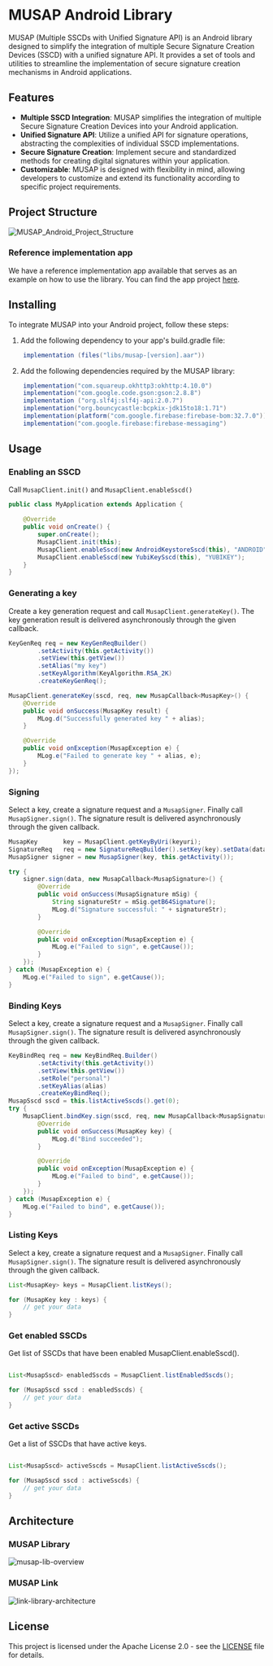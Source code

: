 # MUSAP Android Library

MUSAP (Multiple SSCDs with Unified Signature API) is an Android library designed to simplify the integration of multiple Secure Signature Creation Devices (SSCD) with a unified signature API. 
It provides a set of tools and utilities to streamline the implementation of secure signature creation mechanisms in Android applications.

## Features
* **Multiple SSCD Integration**: MUSAP simplifies the integration of multiple Secure Signature Creation Devices into your Android application.
* **Unified Signature API**: Utilize a unified API for signature operations, abstracting the complexities of individual SSCD implementations.
* **Secure Signature Creation**: Implement secure and standardized methods for creating digital signatures within your application.
* **Customizable**: MUSAP is designed with flexibility in mind, allowing developers to customize and extend its functionality according to specific project requirements.

## Project Structure

![MUSAP_Android_Project_Structure](https://github.com/methics/musap-android/assets/4453264/f99f1779-c24b-43bc-ab20-a6d3be71ff07)

### Reference implementation app

We have a reference implementation app available that serves as an example on how to use the library. You can find the app project [here](https://github.com/methics/musap-demo-android).

## Installing

To integrate MUSAP into your Android project, follow these steps:

1. Add the following dependency to your app's build.gradle file:

```gradle
    implementation (files("libs/musap-[version].aar"))
```

2. Add the following dependencies required by the MUSAP library:
```gradle
    implementation("com.squareup.okhttp3:okhttp:4.10.0")
    implementation("com.google.code.gson:gson:2.8.8")
    implementation ("org.slf4j:slf4j-api:2.0.7")
    implementation("org.bouncycastle:bcpkix-jdk15to18:1.71")
    implementation(platform("com.google.firebase:firebase-bom:32.7.0"))
    implementation("com.google.firebase:firebase-messaging")
```

## Usage

### Enabling an SSCD

Call `MusapClient.init()` and `MusapClient.enableSscd()`

```java
public class MyApplication extends Application {

    @Override
    public void onCreate() {
        super.onCreate();
        MusapClient.init(this);
        MusapClient.enableSscd(new AndroidKeystoreSscd(this), "ANDROID");
        MusapClient.enableSscd(new YubiKeySscd(this), "YUBIKEY");
    }
}

```

### Generating a key

Create a key generation request and call `MusapClient.generateKey()`. The key generation result is delivered asynchronously through the given callback.

```java
KeyGenReq req = new KeyGenReqBuilder()
        .setActivity(this.getActivity())
        .setView(this.getView())
        .setAlias("my key")
        .setKeyAlgorithm(KeyAlgorithm.RSA_2K)
        .createKeyGenReq();

MusapClient.generateKey(sscd, req, new MusapCallback<MusapKey>() {
    @Override
    public void onSuccess(MusapKey result) {
        MLog.d("Successfully generated key " + alias);
    }

    @Override
    public void onException(MusapException e) {
        MLog.e("Failed to generate key " + alias, e);
    }
});

```

### Signing

Select a key, create a signature request and a `MusapSigner`. Finally call `MusapSigner.sign()`. The signature result is delivered asynchronously through the given callback.

```java
MusapKey       key = MusapClient.getKeyByUri(keyuri);
SignatureReq   req = new SignatureReqBuilder().setKey(key).setData(data).setActivity(this.getActivity()).createSignatureReq();
MusapSigner signer = new MusapSigner(key, this.getActivity());

try {
    signer.sign(data, new MusapCallback<MusapSignature>() {
        @Override
        public void onSuccess(MusapSignature mSig) {
            String signatureStr = mSig.getB64Signature();
            MLog.d("Signature successful: " + signatureStr);
        }

        @Override
        public void onException(MusapException e) {
            MLog.e("Failed to sign", e.getCause());
        }
    });
} catch (MusapException e) {
    MLog.e("Failed to sign", e.getCause());
}

```

### Binding Keys

Select a key, create a signature request and a `MusapSigner`. Finally call `MusapSigner.sign()`. The signature result is delivered asynchronously through the given callback.

```java
KeyBindReq req = new KeyBindReq.Builder()
        .setActivity(this.getActivity())
        .setView(this.getView())
        .setRole("personal")
        .setKeyAlias(alias)
        .createKeyBindReq();
MusapSscd sscd = this.listActiveSscds().get(0);
try {
    MusapClient.bindKey.sign(sscd, req, new MusapCallback<MusapSignature>() {
        @Override
        public void onSuccess(MusapKey key) {
            MLog.d("Bind succeeded");
        }

        @Override
        public void onException(MusapException e) {
            MLog.e("Failed to bind", e.getCause());
        }
    });
} catch (MusapException e) {
    MLog.e("Failed to bind", e.getCause());
}

```

### Listing Keys

Select a key, create a signature request and a `MusapSigner`. Finally call `MusapSigner.sign()`. The signature result is delivered asynchronously through the given callback.

```java
List<MusapKey> keys = MusapClient.listKeys();

for (MusapKey key : keys) {
    // get your data
}
```

### Get enabled SSCDs

Get list of SSCDs that have been enabled MusapClient.enableSscd().
```java

List<MusapSscd> enabledSscds = MusapClient.listEnabledSscds();

for (MusapSscd sscd : enabledSscds) {
    // get your data
}
```


### Get active SSCDs

Get a list of SSCDs that have active keys.

```java

List<MusapSscd> activeSscds = MusapClient.listActiveSscds();

for (MusapSscd sscd : activeSscds) {
    // get your data
}
```

## Architecture

### MUSAP Library

![musap-lib-overview](https://github.com/methics/musap-android/assets/4453264/48bb375b-d651-42ad-b94c-7f794c1ef330)

### MUSAP Link

![link-library-architecture](https://github.com/methics/musap-android/assets/4453264/66119517-1fbe-4829-9e5b-c50ca9643dde)

## License

This project is licensed under the Apache License 2.0 - see the [LICENSE](LICENSE) file for details.


